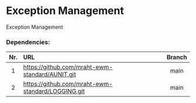 # Exception Management
Exception Management


### Dependencies:
|Nr.|URL|Branch|
|:-:|:--|:----:|
|1|https://github.com/mraht-ewm-standard/AUNIT.git|main|
|2|https://github.com/mraht-ewm-standard/LOGGING.git|main|
